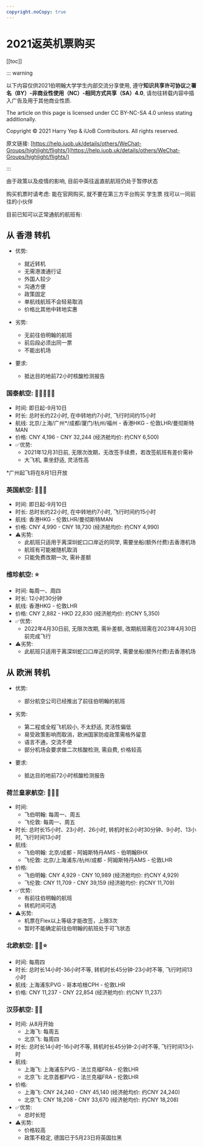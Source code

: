 ```yaml
---
copyright.noCopy: true
---
```


# 2021返英机票购买

[[toc]]

::: warning

以下内容仅供2021伯明翰大学学生内部交流分享使用, 遵守**知识共享许可协议**之**署名（BY）-非商业性使用（NC）-相同方式共享（SA）4.0**, 请勿往转载内容中插入广告及用于其他商业性质.

The article on this page is licensed under CC BY-NC-SA 4.0 unless stating additionally.

Copyright © 2021 Harry Yep & iUoB Contributors. All rights reserved.

原文链接: [https://help.iuob.uk/details/others/WeChat-Groups/highlight/flights/](https://help.iuob.uk/details/others/WeChat-Groups/highlight/flights/)

:::

由于政策以及疫情的影响, 目前中英往返直航航班仍处于暂停状态

购买机票时请考虑:
能在官网购买, 就不要在第三方平台购买
学生票
找可以一同前往的小伙伴

目前已知可以正常通航的航班有:

## 从 **香港** 转机

- 优势:
    * 就近转机
    * 无需港澳通行证
    * 外国人较少
    * 沟通方便
    * 政策固定
    * 单航线航班不会轻易取消
    * 价格比其他中转地实惠

- 劣势:
    * 无前往伯明翰的航班
    * 前后段必须出同一票
    * 不能出机场

- 要求:
    * 抵达目的地前72小时核酸检测报告

### 国泰航空: 🌟🌟🌟🌟🌟
* 时间: 即日起-9月10日
* 时长: 总时长约22小时, 在中转地约7小时, 飞行时间约15小时
* 航线: 北京/上海/广州*/成都/厦门/杭州/福州 - 香港HKG - 伦敦LHR/曼彻斯特MAN
* 价格: CNY 4,196 - CNY 32,244 (经济舱均价: 约CNY 6,500)
* ✅优势:
    * 2021年12月31日前, 无限次改期，无改签手续费，若改签航班有差价需补
    * 大飞机, 乘坐舒适, 灵活性高

*广州起飞将在8月1日开放

### 英国航空: 🌟🌟🌟
* 时间: 即日起-9月10日
* 时长: 总时长约22小时, 在中转地约7小时, 飞行时间约15小时
* 航线: 香港HKG - 伦敦LHR/曼彻斯特MAN
* 价格: CNY 4,990 - CNY 18,730 (经济舱均价: 约CNY 4,990)
* ⚠️劣势: 
    * 此航班只适用于离深圳蛇口口岸近的同学, 需要坐船(额外付费)去香港机场
    * 航班有可能被随机取消
    * 只能免费改期一次, 需补差额

### 维珍航空: ⭐️
* 时间: 每周一、周四
* 时长: 12小时30分钟
* 航线: 香港HKG - 伦敦LHR
* 价格: CNY 2,882 - HKD 22,830 (经济舱均价: 约CNY 5,350)
* ✅优势:
    * 2022年4月30日前, 无限次改期, 需补差额, 改期航班需在2023年4月30日前完成飞行
* ⚠️劣势: 
    * 此航班只适用于离深圳蛇口口岸近的同学, 需要坐船(额外付费)去香港机场

## 从 **欧洲** 转机

-  优势:
    * 部分航空公司已经推出了前往伯明翰的航班

- 劣势:
    * 第二程或全程飞机较小, 不太舒适, 灵活性偏低
    * 易受政策影响而取消，欧洲国家防疫政策需格外留意
    * 语言不通，交流不便
    * 部分机场会要求做二次核酸检测, 需自费, 价格较高

- 要求:
    * 抵达目的地前72小时核酸检测报告

### 荷兰皇家航空: 🌟🌟🌟
* 时间: 
    * 飞伯明翰: 每周一、周五
    * 飞伦敦: 每周一、周五
* 时长: 总时长15小时、23小时、26小时, 转机时长2小时30分钟、9小时、13小时, 飞行时间13小时
* 航线:
    * 飞伯明翰: 北京/成都 - 阿姆斯特丹AMS - 伯明翰BHX
    * 飞伦敦: 北京/上海浦东/杭州/成都 - 阿姆斯特丹AMS - 伦敦LHR
* 价格: 
    * 飞伯明翰: CNY 4,929 - CNY 10,989 (经济舱均价: 约CNY 4,929)
    * 飞伦敦: CNY 11,709 - CNY 39,159 (经济舱均价: 约CNY 11,709)
* ✅优势:
    * 有前往伯明翰的航班
    * 转机时间可选
* ⚠️劣势: 
    * 机票在Flex以上等级才能改签，上限3次
    * 暂时不能确定前往伯明翰的航班处于可飞状态

### 北欧航空: 🌟🌟⭐️
* 时间: 每周四
* 时长: 总时长14小时-36小时不等, 转机时长45分钟-23小时不等, 飞行时间13小时
* 航线: 上海浦东PVG - 哥本哈根CPH - 伦敦LHR
* 价格: CNY 11,237 - CNY 22,854 (经济舱均价: 约CNY 11,237)

### 汉莎航空: 🌟🌟
* 时间: 从8月开始
    * 上海飞: 每周五
    * 北京飞: 每周四
* 时长: 总时长14小时-16小时不等, 转机时长45分钟-2小时不等, 飞行时间13小时
* 航线: 
    * 上海飞: 上海浦东PVG - 法兰克福FRA - 伦敦LHR
    * 北京飞: 北京首都PVG - 法兰克福FRA - 伦敦LHR
* 价格: 
    * 上海飞: CNY 24,240 - CNY 45,140 (经济舱均价: 约CNY 24,240)
    * 北京飞: CNY 18,208 - CNY 33,670 (经济舱均价: 约CNY 18,208)
* ✅优势:
    * 总时长短
* ⚠️劣势:
    *  价格较高
    *  政策不稳定, 德国已于5月23日将英国拉黑